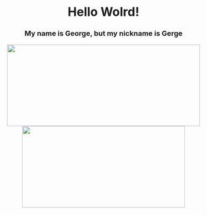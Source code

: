 <h1 align="center">Hello Wolrd!</h1>


<h3 align="center">My name is George, but my nickname is Gerge</h3>

<div align="center" >
  <a href="https://github.com/kawazuke">
  <img width="450em" height="190em" src="https://github-readme-stats.vercel.app/api?username=Kawazuke&show_icons=true&count_private=true&theme=tokyonight" />
  <img width="380em" height="190em" src="https://github-readme-stats.vercel.app/api/top-langs/?username=Kawazuke&layout=compact&count_private=true&theme=tokyonight" />
</div>
